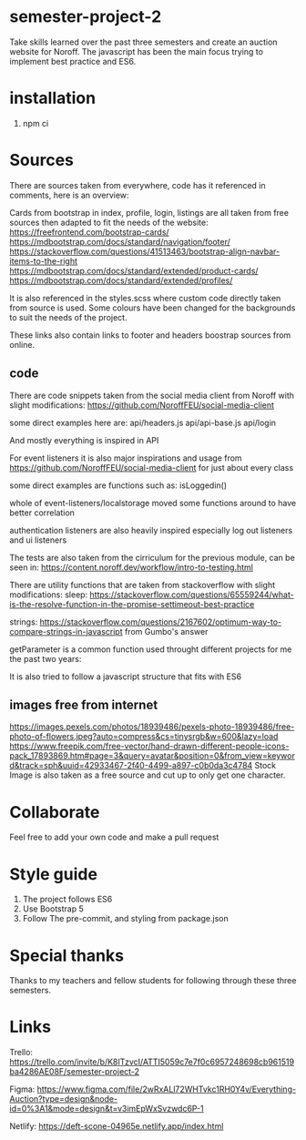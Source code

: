 # semester-project-2
 Take skills learned over the past three semesters and create an auction website for Noroff.
 The javascript has been the main focus trying to implement best practice and ES6.

# installation

1. npm ci

# Sources
There are sources taken from everywhere, code has it referenced in comments, here is an overview:

Cards from bootstrap in index, profile, login, listings are all taken from free sources then adapted to fit the needs of the website:
https://freefrontend.com/bootstrap-cards/
https://mdbootstrap.com/docs/standard/navigation/footer/
https://stackoverflow.com/questions/41513463/bootstrap-align-navbar-items-to-the-right
https://mdbootstrap.com/docs/standard/extended/product-cards/
https://mdbootstrap.com/docs/standard/extended/profiles/ 


It is also referenced in the styles.scss where custom code directly taken from source is used. Some colours have been changed for the backgrounds to suit the needs of the project.

These links also contain links to footer and headers boostrap sources from online.

## code

There are code snippets taken from the social media client from Noroff with slight modifications:
https://github.com/NoroffFEU/social-media-client

some direct examples here are:
api/headers.js
api/api-base.js
api/login

And mostly everything is inspired in API

For event listeners it is also major inspirations and usage from https://github.com/NoroffFEU/social-media-client for just about every class

some direct examples are functions such as:
isLoggedin()

whole of event-listeners/localstorage
moved some functions around to have better correlation

authentication listeners are also heavily inspired
especially log out listeners and ui listeners

The tests are also taken from the cirriculum for the previous module, can be seen in:
https://content.noroff.dev/workflow/intro-to-testing.html

There are utility functions that are taken from stackoverflow with slight modifications:
sleep:
https://stackoverflow.com/questions/65559244/what-is-the-resolve-function-in-the-promise-settimeout-best-practice

strings:
https://stackoverflow.com/questions/2167602/optimum-way-to-compare-strings-in-javascript from Gumbo's answer

getParameter is a common function used throught different projects for me the past two years:

It is also tried to follow a javascript structure that fits with ES6

## images free from internet
https://images.pexels.com/photos/18939486/pexels-photo-18939486/free-photo-of-flowers.jpeg?auto=compress&cs=tinysrgb&w=600&lazy=load
https://www.freepik.com/free-vector/hand-drawn-different-people-icons-pack_17893869.htm#page=3&query=avatar&position=0&from_view=keyword&track=sph&uuid=42933467-2f40-4499-a897-c0b0da3c4784
Stock Image is also taken as a free source and cut up to only get one character.

# Collaborate

Feel free to add your own code and make a pull request

# Style guide

1. The project follows ES6
2. Use Bootstrap 5
3. Follow The pre-commit, and styling from package.json

# Special thanks

Thanks to my teachers and fellow students for following through these three semesters.

# Links
Trello:
https://trello.com/invite/b/K8ITzvcI/ATTI5059c7e7f0c6957248698cb961519ba4286AE08F/semester-project-2

Figma:
https://www.figma.com/file/2wRxALl72WHTvkc1RH0Y4v/Everything-Auction?type=design&node-id=0%3A1&mode=design&t=v3imEpWxSvzwdc6P-1

Netlify:
https://deft-scone-04965e.netlify.app/index.html